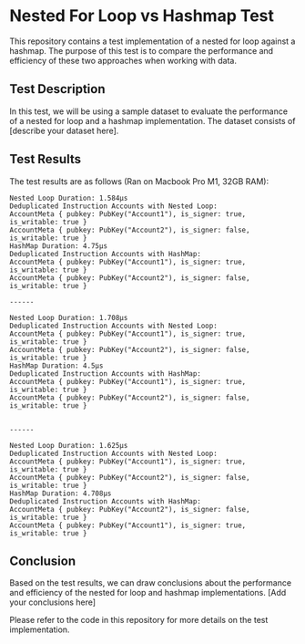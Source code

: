 # Nested For Loop vs Hashmap Test

This repository contains a test implementation of a nested for loop against a hashmap. The purpose of this test is to compare the performance and efficiency of these two approaches when working with data.

## Test Description

In this test, we will be using a sample dataset to evaluate the performance of a nested for loop and a hashmap implementation. The dataset consists of [describe your dataset here].

## Test Results

The test results are as follows (Ran on Macbook Pro M1, 32GB RAM):

```
Nested Loop Duration: 1.584µs
Deduplicated Instruction Accounts with Nested Loop:
AccountMeta { pubkey: PubKey("Account1"), is_signer: true, is_writable: true }
AccountMeta { pubkey: PubKey("Account2"), is_signer: false, is_writable: true }
HashMap Duration: 4.75µs
Deduplicated Instruction Accounts with HashMap:
AccountMeta { pubkey: PubKey("Account1"), is_signer: true, is_writable: true }
AccountMeta { pubkey: PubKey("Account2"), is_signer: false, is_writable: true }

------

Nested Loop Duration: 1.708µs
Deduplicated Instruction Accounts with Nested Loop:
AccountMeta { pubkey: PubKey("Account1"), is_signer: true, is_writable: true }
AccountMeta { pubkey: PubKey("Account2"), is_signer: false, is_writable: true }
HashMap Duration: 4.5µs
Deduplicated Instruction Accounts with HashMap:
AccountMeta { pubkey: PubKey("Account1"), is_signer: true, is_writable: true }
AccountMeta { pubkey: PubKey("Account2"), is_signer: false, is_writable: true }


------

Nested Loop Duration: 1.625µs
Deduplicated Instruction Accounts with Nested Loop:
AccountMeta { pubkey: PubKey("Account1"), is_signer: true, is_writable: true }
AccountMeta { pubkey: PubKey("Account2"), is_signer: false, is_writable: true }
HashMap Duration: 4.708µs
Deduplicated Instruction Accounts with HashMap:
AccountMeta { pubkey: PubKey("Account2"), is_signer: false, is_writable: true }
AccountMeta { pubkey: PubKey("Account1"), is_signer: true, is_writable: true }
```

## Conclusion

Based on the test results, we can draw conclusions about the performance and efficiency of the nested for loop and hashmap implementations. [Add your conclusions here]

Please refer to the code in this repository for more details on the test implementation.
